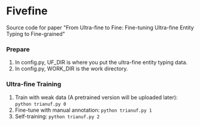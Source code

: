 # Fivefine

Source code for paper "From Ultra-fine to Fine: Fine-tuning Ultra-fine Entity Typing to Fine-grained"

### Prepare

1. In config.py, UF_DIR is where you put the ultra-fine entity typing data.
2. In config.py, WORK_DIR is the work directory.

### Ultra-fine Training

1. Train with weak data (A pretrained version will be uploaded later):
   ```python trianuf.py 0```
2. Fine-tune with manual annotation: 
   ```python trianuf.py 1```
3. Self-training: 
   ```python trianuf.py 2```

